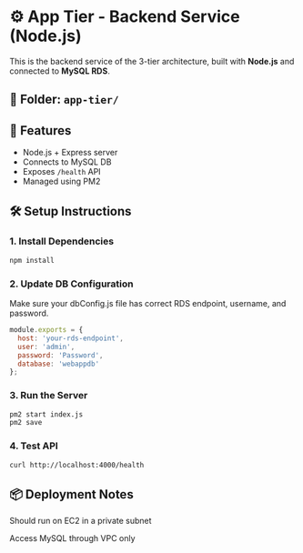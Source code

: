 # ⚙️ App Tier - Backend Service (Node.js)

This is the backend service of the 3-tier architecture, built with **Node.js** and connected to **MySQL RDS**.

## 📁 Folder: `app-tier/`

## 🚀 Features
- Node.js + Express server
- Connects to MySQL DB
- Exposes `/health` API
- Managed using PM2

## 🛠️ Setup Instructions

### 1. Install Dependencies

```bash
npm install
```

### 2. Update DB Configuration

Make sure your dbConfig.js file has correct RDS endpoint, username, and password.
```js
module.exports = {
  host: 'your-rds-endpoint',
  user: 'admin',
  password: 'Password',
  database: 'webappdb'
};
```

### 3. Run the Server

```bash
pm2 start index.js
pm2 save
```

### 4. Test API

```bash
curl http://localhost:4000/health
```

## 📦 Deployment Notes

Should run on EC2 in a private subnet

Access MySQL through VPC only

##
